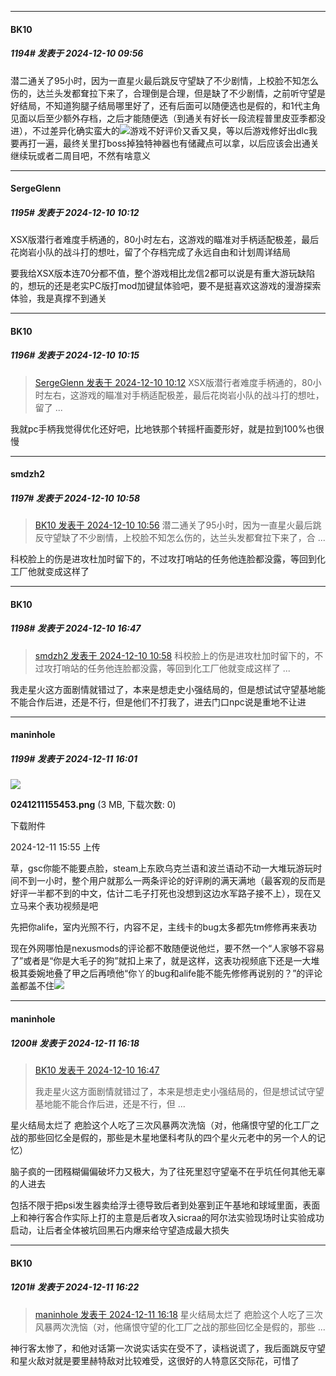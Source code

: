 ﻿
*****

####  BK10  
##### 1194#       发表于 2024-12-10 09:56

潜二通关了95小时，因为一直星火最后跳反守望缺了不少剧情，上校脸不知怎么伤的，达兰头发都耷拉下来了，合理倒是合理，但是缺了不少剧情，之前听守望是好结局，不知道狗腿子结局哪里好了，还有后面可以随便选也是假的，和1代主角见面以后至少额外存档，之后才能随便选（到通关有好长一段流程普里皮亚季都没进），不过差异化确实蛮大的<img src="https://static.saraba1st.com/image/smiley/face2017/001.png" referrerpolicy="no-referrer">游戏不好评价又香又臭，等以后游戏修好出dlc我要再打一遍，最终关里打boss掉独特神器也有储藏点可以拿，以后应该会出通关继续玩或者二周目吧，不然有啥意义


*****

####  SergeGlenn  
##### 1195#       发表于 2024-12-10 10:12

XSX版潜行者难度手柄通的，80小时左右，这游戏的瞄准对手柄适配极差，最后花岗岩小队的战斗打的想吐，留了个存档完成了永远自由和计划周详结局

要我给XSX版本连70分都不值，整个游戏相比龙信2都可以说是有重大游玩缺陷的，想玩的还是老实PC版打mod加键鼠体验吧，要不是挺喜欢这游戏的漫游探索体验，我是真撑不到通关


*****

####  BK10  
##### 1196#       发表于 2024-12-10 10:15

<blockquote><a href="httphttps://bbs.saraba1st.com/2b/forum.php?mod=redirect&amp;goto=findpost&amp;pid=66886527&amp;ptid=2009743" target="_blank">SergeGlenn 发表于 2024-12-10 10:12</a>
XSX版潜行者难度手柄通的，80小时左右，这游戏的瞄准对手柄适配极差，最后花岗岩小队的战斗打的想吐，留了 ...</blockquote>
我就pc手柄我觉得优化还好吧，比地铁那个转摇杆画菱形好，就是拉到100%也很慢


*****

####  smdzh2  
##### 1197#       发表于 2024-12-10 10:58

<blockquote><a href="httphttps://bbs.saraba1st.com/2b/forum.php?mod=redirect&amp;goto=findpost&amp;pid=66886370&amp;ptid=2009743" target="_blank">BK10 发表于 2024-12-10 10:56</a>
潜二通关了95小时，因为一直星火最后跳反守望缺了不少剧情，上校脸不知怎么伤的，达兰头发都耷拉下来了，合 ...</blockquote>
科校脸上的伤是进攻杜加时留下的，不过攻打哨站的任务他连脸都没露，等回到化工厂他就变成这样了


*****

####  BK10  
##### 1198#       发表于 2024-12-10 16:47

<blockquote><a href="httphttps://bbs.saraba1st.com/2b/forum.php?mod=redirect&amp;goto=findpost&amp;pid=66886960&amp;ptid=2009743" target="_blank">smdzh2 发表于 2024-12-10 10:58</a>
科校脸上的伤是进攻杜加时留下的，不过攻打哨站的任务他连脸都没露，等回到化工厂他就变成这样了 ...</blockquote>
我走星火这方面剧情就错过了，本来是想走史小强结局的，但是想试试守望基地能不能合作后进，还是不行，但是他们不打我了，进去门口npc说是重地不让进


*****

####  maninhole  
##### 1199#       发表于 2024-12-11 16:01

<img src="https://img.saraba1st.com/forum/202412/11/155536e4dpuidxoeffxy3y.png" referrerpolicy="no-referrer">

<strong>0241211155453.png</strong> (3 MB, 下载次数: 0)

下载附件

2024-12-11 15:55 上传

草，gsc你能不能要点脸，steam上东欧乌克兰语和波兰语动不动一大堆玩游玩时间不到一小时，整个用户就那么一两条评论的好评刷的满天满地（最客观的反而是好评一半都不到的中文，估计二毛子打死也没想到这边水军路子接不上），现在又立马来个表功视频是吧

先把你alife，室内光照不行，内容不足，主线卡的bug太多都先tm修修再来表功

现在外网哪怕是nexusmods的评论都不敢随便说他烂，要不然一个“人家够不容易了”或者是“你是大毛子的狗”就扣上来了，就是这样，这表功视频底下还是一大堆极其委婉地叠了甲之后再喷他“你丫的bug和alife能不能先修修再说别的？”的评论盖都盖不住<img src="https://static.saraba1st.com/image/smiley/face2017/065.png" referrerpolicy="no-referrer">


*****

####  maninhole  
##### 1200#       发表于 2024-12-11 16:18

<blockquote><a href="httphttps://bbs.saraba1st.com/2b/forum.php?mod=redirect&amp;goto=findpost&amp;pid=66889975&amp;ptid=2009743" target="_blank">BK10 发表于 2024-12-10 16:47</a>

我走星火这方面剧情就错过了，本来是想走史小强结局的，但是想试试守望基地能不能合作后进，还是不行，但 ...</blockquote>
星火结局太烂了 疤脸这个人吃了三次风暴两次洗恼（对，他痛恨守望的化工厂之战的那些回忆全是假的，那些是木星地堡科考队的四个星火元老中的另一个人的记忆）

脑子疯的一团糨糊偏偏破坏力又极大，为了往死里怼守望毫不在乎坑任何其他无辜的人进去

包括不限于把psi发生器卖给浮士德导致后者到处塞到正午基地和球域里面，表面上和神行客合作实际上打的主意是后者攻入sicraa的阿尔法实验现场时让实验成功启动，让后者全体被坑回黑石内爆来给守望造成最大损失


*****

####  BK10  
##### 1201#       发表于 2024-12-11 16:22

<blockquote><a href="httphttps://bbs.saraba1st.com/2b/forum.php?mod=redirect&amp;goto=findpost&amp;pid=66897791&amp;ptid=2009743" target="_blank">maninhole 发表于 2024-12-11 16:18</a>
星火结局太烂了 疤脸这个人吃了三次风暴两次洗恼（对，他痛恨守望的化工厂之战的那些回忆全是假的，那些 ...</blockquote>
神行客太惨了，和他对话第一次说实话实在受不了，读档说谎了，我后面跳反守望和星火敌对就是要里赫特敌对比较难受，这很好的人特意区交际花，可惜了

